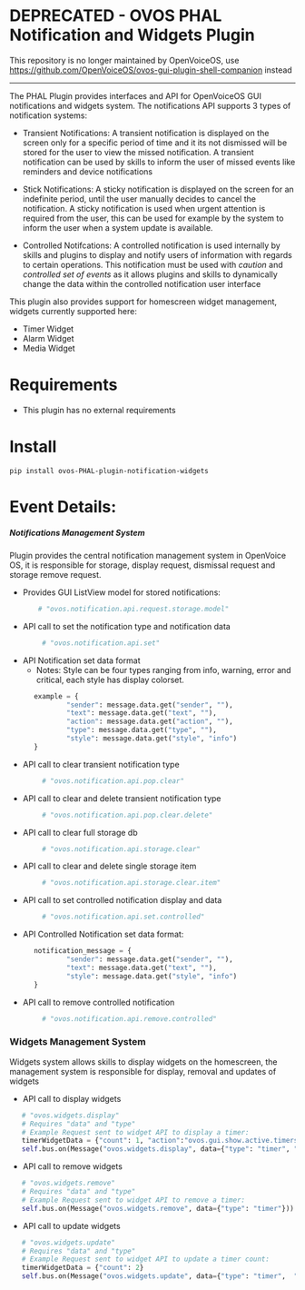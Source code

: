 # DEPRECATED - OVOS PHAL Notification and Widgets Plugin


This repository is no longer maintained by OpenVoiceOS, use https://github.com/OpenVoiceOS/ovos-gui-plugin-shell-companion instead

___________________________
The PHAL Plugin provides interfaces and API for OpenVoiceOS GUI notifications and widgets system. The notifications API supports 3 types of notification systems:

- Transient Notifications: A transient notification is displayed on the screen only for a specific period of time and it its not dismissed will be stored for the user to view the missed notification. A transient notification can be used by skills to inform the user of missed events like reminders and device notifications

- Stick Notifications: A sticky notification is displayed on the screen for an indefinite period, until the user manually decides to cancel the notification. A sticky notification is used when urgent attention is required from the user, this can be used for example by the system to inform the user when a system update is available.

- Controlled Notifcations: A controlled notification is used internally by skills and plugins to display and notify users of information with regards to certain operations. This notification must be used with *caution* and *controlled set of events* as it allows plugins and skills to dynamically change the data within the controlled notification user interface

This plugin also provides support for homescreen widget management, widgets currently supported here:
- Timer Widget
- Alarm Widget
- Media Widget

# Requirements
- This plugin has no external requirements

# Install
`pip install ovos-PHAL-plugin-notification-widgets`

# Event Details:

##### Notifications Management System

Plugin provides the central notification management system in OpenVoice OS, it is responsible for storage, display request, dismissal request and storage remove request.

- Provides GUI ListView model for stored notifications:
```python
       # "ovos.notification.api.request.storage.model"
```

- API call to set the notification type and notification data
``` python
        # "ovos.notification.api.set"
```
  - API Notification set data format
    - Notes: Style can be four types ranging from info, warning, error and critical, each style has display colorset.

  ``` python
        example = {
                "sender": message.data.get("sender", ""),
                "text": message.data.get("text", ""),
                "action": message.data.get("action", ""),
                "type": message.data.get("type", ""),
                "style": message.data.get("style", "info")
        }
  ```

- API call to clear transient notification type
``` python
        # "ovos.notification.api.pop.clear"
```

- API call to clear and delete transient notification type
``` python
        # "ovos.notification.api.pop.clear.delete"
```

- API call to clear full storage db
``` python
        # "ovos.notification.api.storage.clear"
```

- API call to clear and delete single storage item
``` python
        # "ovos.notification.api.storage.clear.item"
```

- API call to set controlled notification display and data
``` python
        # "ovos.notification.api.set.controlled"
```
  - API Controlled Notification set data format:
  ``` python
        notification_message = {
                "sender": message.data.get("sender", ""),
                "text": message.data.get("text", ""),
                "style": message.data.get("style", "info")
        }
  ```

- API call to remove controlled notification
``` python
        # "ovos.notification.api.remove.controlled"
```

### Widgets Management System

Widgets system allows skills to display widgets on the homescreen, the management system is responsible for display, removal and updates of widgets

- API call to display widgets
``` python
   # "ovos.widgets.display"
   # Requires "data" and "type"
   # Example Request sent to widget API to display a timer:
   timerWidgetData = {"count": 1, "action":"ovos.gui.show.active.timers"}
   self.bus.on(Message("ovos.widgets.display", data={"type": "timer", "data": timerWidgetData}))
```

- API call to remove widgets
``` python
   # "ovos.widgets.remove"
   # Requires "data" and "type"
   # Example Request sent to widget API to remove a timer:
   self.bus.on(Message("ovos.widgets.remove", data={"type": "timer"}))
```

- API call to update widgets
``` python
   # "ovos.widgets.update"
   # Requires "data" and "type"
   # Example Request sent to widget API to update a timer count:
   timerWidgetData = {"count": 2}
   self.bus.on(Message("ovos.widgets.update", data={"type": "timer",  "data": timerWidgetData}}))
```
